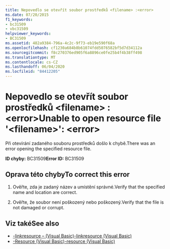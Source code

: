 ```yaml
---
title: Nepovedlo se otevřít soubor prostředků <filename> :<error>
ms.date: 07/20/2015
f1_keywords:
- bc31509
- vbc31509
helpviewer_keywords:
- BC31509
ms.assetid: 482a9384-796a-4c2c-9f73-eb19e590f68a
ms.openlocfilehash: cf1230a684b8b61074fdd5076582bf5d7d34112a
ms.sourcegitcommit: f8c270376ed905f6a8896ce0fe25b4f4b38ff498
ms.translationtype: MT
ms.contentlocale: cs-CZ
ms.lasthandoff: 06/04/2020
ms.locfileid: "84412205"
---
```

# <a name="unable-to-open-resource-file-filename-error"></a><span data-ttu-id="d5ece-102">Nepovedlo se otevřít soubor prostředků \<filename> :\<error></span><span class="sxs-lookup"><span data-stu-id="d5ece-102">Unable to open resource file '\<filename>': \<error></span></span>
<span data-ttu-id="d5ece-103">Při otevírání zadaného souboru prostředků došlo k chybě.</span><span class="sxs-lookup"><span data-stu-id="d5ece-103">There was an error opening the specified resource file.</span></span>  
  
 <span data-ttu-id="d5ece-104">**ID chyby:** BC31509</span><span class="sxs-lookup"><span data-stu-id="d5ece-104">**Error ID:** BC31509</span></span>  
  
## <a name="to-correct-this-error"></a><span data-ttu-id="d5ece-105">Oprava této chyby</span><span class="sxs-lookup"><span data-stu-id="d5ece-105">To correct this error</span></span>  
  
1. <span data-ttu-id="d5ece-106">Ověřte, zda je zadaný název a umístění správné.</span><span class="sxs-lookup"><span data-stu-id="d5ece-106">Verify that the specified name and location are correct.</span></span>  
  
2. <span data-ttu-id="d5ece-107">Ověřte, že soubor není poškozený nebo poškozený.</span><span class="sxs-lookup"><span data-stu-id="d5ece-107">Verify that the file is not damaged or corrupt.</span></span>  
  
## <a name="see-also"></a><span data-ttu-id="d5ece-108">Viz také</span><span class="sxs-lookup"><span data-stu-id="d5ece-108">See also</span></span>

- [<span data-ttu-id="d5ece-109">-linkresource – (Visual Basic)</span><span class="sxs-lookup"><span data-stu-id="d5ece-109">-linkresource (Visual Basic)</span></span>](../reference/command-line-compiler/linkresource.md)
- [<span data-ttu-id="d5ece-110">-Resource (Visual Basic)</span><span class="sxs-lookup"><span data-stu-id="d5ece-110">-resource (Visual Basic)</span></span>](../reference/command-line-compiler/resource.md)
